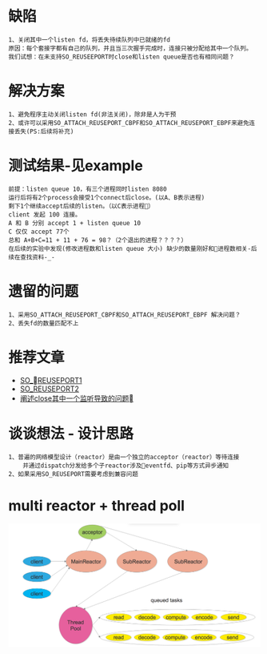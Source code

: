 # 缺陷
```
1、关闭其中一个listen fd，将丢失待续队列中已就绪的fd
原因：每个套接字都有自己的队列，并且当三次握手完成时，连接只被分配给其中一个队列。
我们试想：在未支持SO_REUSEEPORT时close和listen queue是否也有相同问题？
```
# 解决方案
```
1、避免程序主动关闭listen fd(非法关闭)，除非是人为干预
2、或许可以采用SO_ATTACH_REUSEPORT_CBPF和SO_ATTACH_REUSEPORT_EBPF来避免连接丢失(PS:后续将补充)
```
# 测试结果-见example
```
前提：listen queue 10，有三个进程同时listen 8080
运行后将有2个process会接受1个connect后close。(以A、B表示进程)
剩下1个继续accept后续的listen。（以C表示进程）
client 发起 100 连接。
A 和 B 分别 accept 1 + listen queue 10
C 仅仅 accept 77个
总和 A+B+C=11 + 11 + 76 = 98？（2个退出的进程？？？？）
在后续的实验中发现(修改进程数和listen queue 大小) 缺少的数量刚好和进程数相关-后续在查找资料-_-
```
# 遗留的问题
```
1、采用SO_ATTACH_REUSEPORT_CBPF和SO_ATTACH_REUSEPORT_EBPF 解决问题？
2、丢失fd的数量匹配不上
```


# 推荐文章
* [SO_REUSEPORT1](https://lwn.net/Articles/542629)
* [SO_REUSEPORT2](https://lwn.net/Articles/542738)
* [阐述close其中一个监听导致的问题](https://engineeringblog.yelp.com/2015/04/true-zero-downtime-haproxy-reloads.html)

# 谈谈想法 - 设计思路
```
1、普遍的网络模型设计（reactor）是由一个独立的acceptor（reactor）等待连接
    并通过dispatch分发给多个子reactor涉及eventfd、pip等方式异步通知
2、如果采用SO_REUSEPORT需要考虑到兼容问题
```
# multi reactor + thread poll
![image](/Picture/multi_reactor_thread_pool.png)